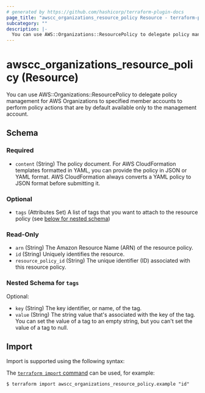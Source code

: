 ```yaml
---
# generated by https://github.com/hashicorp/terraform-plugin-docs
page_title: "awscc_organizations_resource_policy Resource - terraform-provider-awscc"
subcategory: ""
description: |-
  You can use AWS::Organizations::ResourcePolicy to delegate policy management for AWS Organizations to specified member accounts to perform policy actions that are by default available only to the management account.
---
```


# awscc_organizations_resource_policy (Resource)

You can use AWS::Organizations::ResourcePolicy to delegate policy management for AWS Organizations to specified member accounts to perform policy actions that are by default available only to the management account.



<!-- schema generated by tfplugindocs -->
## Schema

### Required

- `content` (String) The policy document. For AWS CloudFormation templates formatted in YAML, you can provide the policy in JSON or YAML format. AWS CloudFormation always converts a YAML policy to JSON format before submitting it.

### Optional

- `tags` (Attributes Set) A list of tags that you want to attach to the resource policy (see [below for nested schema](#nestedatt--tags))

### Read-Only

- `arn` (String) The Amazon Resource Name (ARN) of the resource policy.
- `id` (String) Uniquely identifies the resource.
- `resource_policy_id` (String) The unique identifier (ID) associated with this resource policy.

<a id="nestedatt--tags"></a>
### Nested Schema for `tags`

Optional:

- `key` (String) The key identifier, or name, of the tag.
- `value` (String) The string value that's associated with the key of the tag. You can set the value of a tag to an empty string, but you can't set the value of a tag to null.

## Import

Import is supported using the following syntax:

The [`terraform import` command](https://developer.hashicorp.com/terraform/cli/commands/import) can be used, for example:

```shell
$ terraform import awscc_organizations_resource_policy.example "id"
```
